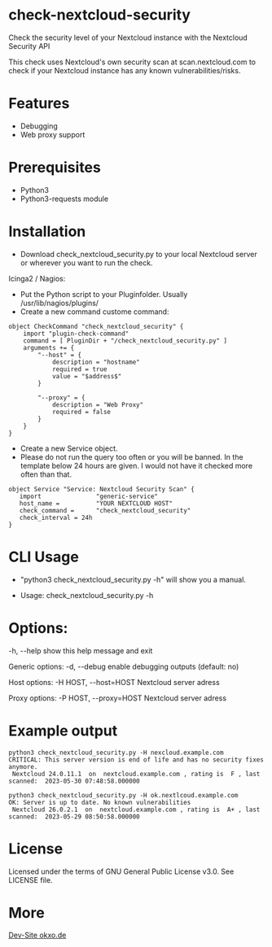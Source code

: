 # check-nextcloud-security
Check the security level of your Nextcloud instance with the Nextcloud Security API

This check uses Nextcloud's own security scan at scan.nextcloud.com to check if your Nextcloud instance has any known vulnerabilities/risks.

# Features
- Debugging
- Web proxy support


# Prerequisites
- Python3
- Python3-requests module

# Installation
- Download check_nextcloud_security.py to your local Nextcloud server or wherever you want to run the check.

Icinga2 / Nagios: 
- Put the Python script to your Pluginfolder. Usually /usr/lib/nagios/plugins/
- Create a new command custome command:

```
object CheckCommand "check_nextcloud_security" {
    import "plugin-check-command"
    command = [ PluginDir + "/check_nextcloud_security.py" ]
    arguments += {
        "--host" = {
            description = "hostname"
            required = true
            value = "$address$"
        }
        
        "--proxy" = {
            description = "Web Proxy"
            required = false
        }
    }
}

```

- Create a new Service object.
- Please do not run the query too often or you will be banned. In the template below 24 hours are given. I would not have it checked more often than that. 

```
object Service "Service: Nextcloud Security Scan" {
   import               "generic-service"
   host_name =          "YOUR NEXTCLOUD HOST"
   check_command =      "check_nextcloud_security"
   check_interval = 24h
}
```


# CLI Usage
- "python3 check_nextcloud_security.py -h" will show you a manual.

- Usage: check_nextcloud_security.py -h 

# Options:
  -h, --help            show this help message and exit

  Generic options:
    -d, --debug         enable debugging outputs (default: no)

  Host options:
    -H HOST, --host=HOST
                        Nextcloud server adress

  Proxy options:
    -P HOST, --proxy=HOST
                        Nextcloud server adress

# Example output

```Shell
python3 check_nextcloud_security.py -H nexcloud.example.com
CRITICAL: This server version is end of life and has no security fixes anymore. 
 Nextcloud 24.0.11.1  on  nextcloud.example.com , rating is  F , last scanned:  2023-05-30 07:48:58.000000

python3 check_nextcloud_security.py -H ok.nextlcoud.example.com
OK: Server is up to date. No known vulnerabilities 
 Nextcloud 26.0.2.1  on  nextcloud.example.com , rating is  A+ , last scanned:  2023-05-29 08:50:58.000000
```


# License
Licensed under the terms of GNU General Public License v3.0. See LICENSE file.

# More
[Dev-Site okxo.de](https://okxo.de/regularly-check-your-nextcloud-instance-for-vulnerabilities)
